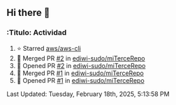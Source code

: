 ## Hi there 👋

<!--
**ediwi-sudo/ediwi-sudo** is a ✨ _special_ ✨ repository because its `README.md` (this file) appears on your GitHub profile.

Here are some ideas to get you started:

- 🔭 I’m currently working on ...
- 🌱 I’m currently learning ...
- 👯 I’m looking to collaborate on ...
- 🤔 I’m looking for help with ...
- 💬 Ask me about ...
- 📫 How to reach me: ...
- 😄 Pronouns: ...
- ⚡ Fun fact: ...
-->


### :Titulo: Actividad
<!--RECENT_ACTIVITY:start-->
1. ⭐ Starred [aws/aws-cli](https://github.com/aws/aws-cli)
2. 🎉 Merged PR [#2](https://github.com/ediwi-sudo/miTerceRepo/pull/2) in [ediwi-sudo/miTerceRepo](https://github.com/ediwi-sudo/miTerceRepo)
3. 💪 Opened PR [#2](https://github.com/ediwi-sudo/miTerceRepo/pull/2) in [ediwi-sudo/miTerceRepo](https://github.com/ediwi-sudo/miTerceRepo)
4. 🎉 Merged PR [#1](https://github.com/ediwi-sudo/miTerceRepo/pull/1) in [ediwi-sudo/miTerceRepo](https://github.com/ediwi-sudo/miTerceRepo)
5. 💪 Opened PR [#1](https://github.com/ediwi-sudo/miTerceRepo/pull/1) in [ediwi-sudo/miTerceRepo](https://github.com/ediwi-sudo/miTerceRepo)
<!--RECENT_ACTIVITY:end-->
<!--RECENT_ACTIVITY:last_update-->
Last Updated: Tuesday, February 18th, 2025, 5:13:58 PM
<!--RECENT_ACTIVITY:last_update_end-->